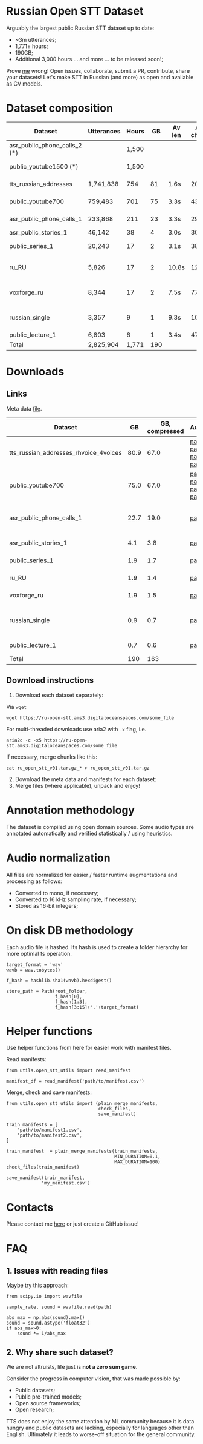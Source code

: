 # **Russian Open STT Dataset**

Arguably the largest public Russian STT dataset up to date:
- ~3m utterances;
- 1,771+ hours;
- 190GB;
- Additional 3,000 hours ... and more ... to be released soon!;


Prove [me](https://t.me/snakers41) wrong!
Open issues, collaborate, submit a PR, contribute, share your datasets!
Let's make STT in Russian (and more) as open and available as CV models.


# **Dataset composition**

| Dataset                       | Utterances | Hours | GB  | Av len | Av chars | Comment            | Annotation    | Quality/noise |
|-------------------------------|------------|-------|-----|------- |----------|--------------------|---------------|---------------|
| asr_public_phone_calls_2 (*)  |            | 1,500 |     |        |          | * Coming soon      |               |               |
| public_youtube1500 (*)        |            | 1,500 |     |        |          | * Coming soon      |               |               |
| tts_russian_addresses         | 1,741,838  | 754   | 81  | 1.6s   | 20       | Russian addresses  | TTS, 4 voices | 100% / crisp  |
| public_youtube700             | 759,483    | 701   | 75  | 3.3s   | 43       | Youtube videos     | Subtitles     | >95% / ~crisp |
| asr_public_phone_calls_1      | 233,868    | 211   | 23  | 3.3s   | 29       | Phone calls        | ASR           | 70%  / noisy  |
| asr_public_stories_1          | 46,142     | 38    | 4   | 3.0s   | 30       | Books              | ASR           | 70%  / crisp  |
| public_series_1               | 20,243     | 17    | 2   | 3.1s   | 38       | Youtube videos     | Subtitles     | 95%  / ~crisp |
| ru_RU                         | 5,826      | 17    | 2   | 10.8s  | 12       | Public STT dataset | Alignment     | 99%  / crisp  |
| voxforge_ru                   | 8,344      | 17    | 2   | 7.5s   | 77       | Public STT dataset | Reading       | 100% / crisp  |
| russian_single                | 3,357      | 9     | 1   | 9.3s   | 102      | Public STT dataset | Alignment     | 99%  / crisp  |
| public_lecture_1              | 6,803      | 6     | 1   | 3.4s   | 47       | Lectures           | Subtitles     | >95% / crisp  |
| Total                         | 2,825,904  | 1,771 | 190 |        |          |                    |               |               |

# **Downloads**

## **Links**

Meta data [file](https://ru-open-stt.ams3.digitaloceanspaces.com/public_meta_data_v02.csv).

| Dataset                               | GB   | GB, compressed | Audio |  Source | Manifest  |
|---------------------------------------|------|----------------|-------|  -------| ----------|
| tts_russian_addresses_rhvoice_4voices | 80.9 | 67.0           |   [part1](https://ru-open-stt.ams3.digitaloceanspaces.com/tts_russian_addresses_rhvoice_4voices.tar.gz_ab), [part2](https://ru-open-stt.ams3.digitaloceanspaces.com/tts_russian_addresses_rhvoice_4voices.tar.gz_ab), [part3](https://ru-open-stt.ams3.digitaloceanspaces.com/tts_russian_addresses_rhvoice_4voices.tar.gz_ac), [part4](https://ru-open-stt.ams3.digitaloceanspaces.com/tts_russian_addresses_rhvoice_4voices.tar.gz_ad)     | TTS | [link](https://ru-open-stt.ams3.digitaloceanspaces.com/tts_russian_addresses_rhvoice_4voices.csv) |
| public_youtube700                     | 75.0 | 67.0           |   [part1](https://ru-open-stt.ams3.digitaloceanspaces.com/public_youtube700.tar.gz_aa), [part2](https://ru-open-stt.ams3.digitaloceanspaces.com/public_youtube700.tar.gz_ab), [part3](https://ru-open-stt.ams3.digitaloceanspaces.com/public_youtube700.tar.gz_ac), [part4](https://ru-open-stt.ams3.digitaloceanspaces.com/public_youtube700.tar.gz_ad)    | YouTube videos | [link](https://ru-open-stt.ams3.digitaloceanspaces.com/public_youtube700.csv) |
| asr_public_phone_calls_1              | 22.7 | 19.0           |   [part1](https://ru-open-stt.ams3.digitaloceanspaces.com/asr_public_phone_calls_1.tar.gz)    | ASR + public phone calls | [link](https://ru-open-stt.ams3.digitaloceanspaces.com/asr_public_phone_calls_1.csv) |
| asr_public_stories_1                  | 4.1  | 3.8            |   [part1](https://ru-open-stt.ams3.digitaloceanspaces.com/asr_public_stories_1.tar.gz)    | Public stories | [link](https://ru-open-stt.ams3.digitaloceanspaces.com/asr_public_stories_1.csv) |
| public_series_1                       | 1.9  | 1.7            |   [part1](https://ru-open-stt.ams3.digitaloceanspaces.com/public_series_1.tar.gz)    | Public series | [link](https://ru-open-stt.ams3.digitaloceanspaces.com/public_series_1.csv) |
| ru_RU                                 | 1.9  | 1.4            |   [part1](https://ru-open-stt.ams3.digitaloceanspaces.com/ru_ru.tar.gz)    | Caito.de [dataset](https://www.caito.de/data/Training/stt_tts/) | [link](https://ru-open-stt.ams3.digitaloceanspaces.com/ru_RU.csv) |
| voxforge_ru                           | 1.9  | 1.5            |   [part1](https://ru-open-stt.ams3.digitaloceanspaces.com/voxforge_ru.tar.gz)    | Voxforge  [dataset](www.repository.voxforge1.org/downloads/) | [link](https://ru-open-stt.ams3.digitaloceanspaces.com/voxforge_ru.csv) |
| russian_single                        | 0.9  | 0.7            |   [part1](https://ru-open-stt.ams3.digitaloceanspaces.com/russian_single.tar.gz)    | Russian single speaker [dataset](https://www.kaggle.com/bryanpark/russian-single-speaker-speech-dataset) | [link](https://ru-open-stt.ams3.digitaloceanspaces.com/russian_single.csv) |
| public_lecture_1                      | 0.7  | 0.6            |   [part1](https://ru-open-stt.ams3.digitaloceanspaces.com/public_lecture_1.tar.gz)    | Public lectures | [link](https://ru-open-stt.ams3.digitaloceanspaces.com/public_lecture_1.csv) |
| Total                                 | 190  | 163            |      | | | |


## **Download instructions**

1. Download each dataset separately:

  Via `wget`
  ```
  wget https://ru-open-stt.ams3.digitaloceanspaces.com/some_file
  ```

  For multi-threaded downloads use aria2 with `-x` flag, i.e.
  ```
  aria2c -c -x5 https://ru-open-stt.ams3.digitaloceanspaces.com/some_file
  ```

  If necessary, merge chunks like this:
  ```
  cat ru_open_stt_v01.tar.gz_* > ru_open_stt_v01.tar.gz
  ```

2. Download the meta data and manifests for each dataset:
3. Merge files (where applicable), unpack and enjoy!

# **Annotation methodology**

The dataset is compiled using open domain sources.
Some audio types are annotated automatically and verified statistically / using heuristics.


# **Audio normalization**

All files are normalized for easier / faster runtime augmentations and processing as follows:
- Converted to mono, if necessary;
- Converted to 16 kHz sampling rate, if necessary;
- Stored as 16-bit integers;

# **On disk DB methodology**

Each audio file is hashed.
Its hash is used to create a folder hierarchy for more optimal fs operation.

```
target_format = 'wav'
wavb = wav.tobytes()

f_hash = hashlib.sha1(wavb).hexdigest()

store_path = Path(root_folder,
                  f_hash[0],
                  f_hash[1:3],
                  f_hash[3:15]+'.'+target_format)
```

# **Helper functions**

Use helper functions from here for easier work with manifest files.

Read manifests:
```
from utils.open_stt_utils import read_manifest

manifest_df = read_manifest('path/to/manifest.csv')
```

Merge, check and save manifests:
```
from utils.open_stt_utils import (plain_merge_manifests,
                                  check_files,
                                  save_manifest)

train_manifests = [
    'path/to/manifest1.csv',
    'path/to/manifest2.csv',
]

train_manifest  = plain_merge_manifests(train_manifests,
                                        MIN_DURATION=0.1,
                                        MAX_DURATION=100)
check_files(train_manifest)

save_manifest(train_manifest,
             'my_manifest.csv')
```

# **Contacts**

Please contact me [here](https://t.me/snakers41) or just create a GitHub issue!

# **FAQ**

## **1. Issues with reading files**

Maybe try this approach:
```
from scipy.io import wavfile

sample_rate, sound = wavfile.read(path)

abs_max = np.abs(sound).max()
sound = sound.astype('float32')
if abs_max>0:
    sound *= 1/abs_max
```
## **2. Why share such dataset?**

We are not altruists,  life just is **not a zero sum game**.

Consider the progress in computer vision, that was made possible by:
- Public datasets;
- Public pre-trained models;
- Open source frameworks;
- Open research;

TTS does not enjoy the same attention by ML community because it is data hungry and public datasets are lacking, especially for languages other than English.
Ultimately it leads to worse-off situation for the general community.
